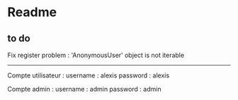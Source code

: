 # Readme
## to do
Fix register problem : 'AnonymousUser' object is not iterable

---

Compte utilisateur : username : alexis password : alexis

Compte admin : username : admin password : admin